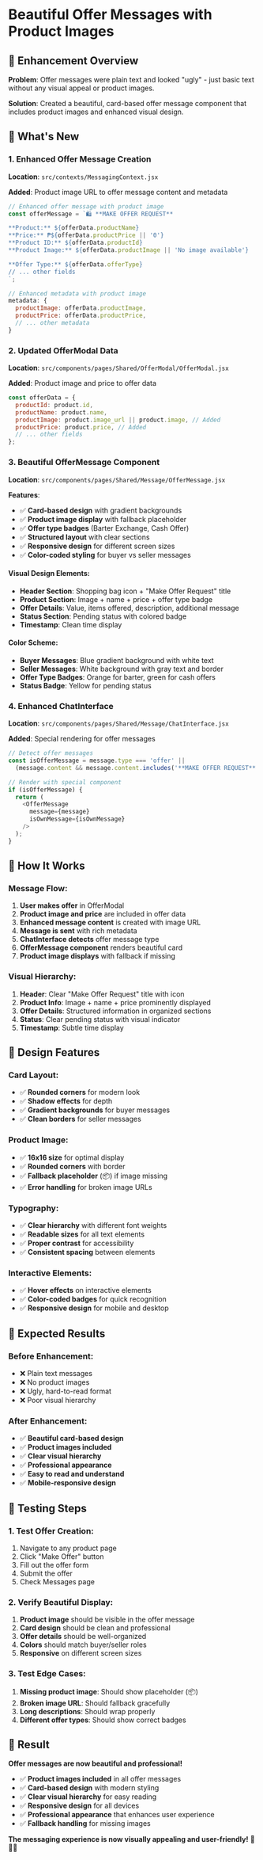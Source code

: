 # Beautiful Offer Messages with Product Images

## 🎨 Enhancement Overview

**Problem**: Offer messages were plain text and looked "ugly" - just basic text without any visual appeal or product images.

**Solution**: Created a beautiful, card-based offer message component that includes product images and enhanced visual design.

## 🚀 What's New

### **1. Enhanced Offer Message Creation**
**Location**: `src/contexts/MessagingContext.jsx`

**Added**: Product image URL to offer message content and metadata
```javascript
// Enhanced offer message with product image
const offerMessage = `🛍️ **MAKE OFFER REQUEST**

**Product:** ${offerData.productName}
**Price:** ₱${offerData.productPrice || '0'}
**Product ID:** ${offerData.productId}
**Product Image:** ${offerData.productImage || 'No image available'}

**Offer Type:** ${offerData.offerType}
// ... other fields
`;

// Enhanced metadata with product image
metadata: {
  productImage: offerData.productImage,
  productPrice: offerData.productPrice,
  // ... other metadata
}
```

### **2. Updated OfferModal Data**
**Location**: `src/components/pages/Shared/OfferModal/OfferModal.jsx`

**Added**: Product image and price to offer data
```javascript
const offerData = {
  productId: product.id,
  productName: product.name,
  productImage: product.image_url || product.image, // Added
  productPrice: product.price, // Added
  // ... other fields
};
```

### **3. Beautiful OfferMessage Component**
**Location**: `src/components/pages/Shared/Message/OfferMessage.jsx`

**Features**:
- ✅ **Card-based design** with gradient backgrounds
- ✅ **Product image display** with fallback placeholder
- ✅ **Offer type badges** (Barter Exchange, Cash Offer)
- ✅ **Structured layout** with clear sections
- ✅ **Responsive design** for different screen sizes
- ✅ **Color-coded styling** for buyer vs seller messages

#### **Visual Design Elements**:
- **Header Section**: Shopping bag icon + "Make Offer Request" title
- **Product Section**: Image + name + price + offer type badge
- **Offer Details**: Value, items offered, description, additional message
- **Status Section**: Pending status with colored badge
- **Timestamp**: Clean time display

#### **Color Scheme**:
- **Buyer Messages**: Blue gradient background with white text
- **Seller Messages**: White background with gray text and border
- **Offer Type Badges**: Orange for barter, green for cash offers
- **Status Badge**: Yellow for pending status

### **4. Enhanced ChatInterface**
**Location**: `src/components/pages/Shared/Message/ChatInterface.jsx`

**Added**: Special rendering for offer messages
```javascript
// Detect offer messages
const isOfferMessage = message.type === 'offer' || 
  (message.content && message.content.includes('**MAKE OFFER REQUEST**'));

// Render with special component
if (isOfferMessage) {
  return (
    <OfferMessage 
      message={message} 
      isOwnMessage={isOwnMessage}
    />
  );
}
```

## 🎯 How It Works

### **Message Flow**:
1. **User makes offer** in OfferModal
2. **Product image and price** are included in offer data
3. **Enhanced message content** is created with image URL
4. **Message is sent** with rich metadata
5. **ChatInterface detects** offer message type
6. **OfferMessage component** renders beautiful card
7. **Product image displays** with fallback if missing

### **Visual Hierarchy**:
1. **Header**: Clear "Make Offer Request" title with icon
2. **Product Info**: Image + name + price prominently displayed
3. **Offer Details**: Structured information in organized sections
4. **Status**: Clear pending status with visual indicator
5. **Timestamp**: Subtle time display

## 🎨 Design Features

### **Card Layout**:
- ✅ **Rounded corners** for modern look
- ✅ **Shadow effects** for depth
- ✅ **Gradient backgrounds** for buyer messages
- ✅ **Clean borders** for seller messages

### **Product Image**:
- ✅ **16x16 size** for optimal display
- ✅ **Rounded corners** with border
- ✅ **Fallback placeholder** (📦) if image missing
- ✅ **Error handling** for broken image URLs

### **Typography**:
- ✅ **Clear hierarchy** with different font weights
- ✅ **Readable sizes** for all text elements
- ✅ **Proper contrast** for accessibility
- ✅ **Consistent spacing** between elements

### **Interactive Elements**:
- ✅ **Hover effects** on interactive elements
- ✅ **Color-coded badges** for quick recognition
- ✅ **Responsive design** for mobile and desktop

## 🚀 Expected Results

### **Before Enhancement**:
- ❌ Plain text messages
- ❌ No product images
- ❌ Ugly, hard-to-read format
- ❌ Poor visual hierarchy

### **After Enhancement**:
- ✅ **Beautiful card-based design**
- ✅ **Product images included**
- ✅ **Clear visual hierarchy**
- ✅ **Professional appearance**
- ✅ **Easy to read and understand**
- ✅ **Mobile-responsive design**

## 🧪 Testing Steps

### **1. Test Offer Creation**:
1. Navigate to any product page
2. Click "Make Offer" button
3. Fill out the offer form
4. Submit the offer
5. Check Messages page

### **2. Verify Beautiful Display**:
1. **Product image** should be visible in the offer message
2. **Card design** should be clean and professional
3. **Offer details** should be well-organized
4. **Colors** should match buyer/seller roles
5. **Responsive** on different screen sizes

### **3. Test Edge Cases**:
1. **Missing product image**: Should show placeholder (📦)
2. **Broken image URL**: Should fallback gracefully
3. **Long descriptions**: Should wrap properly
4. **Different offer types**: Should show correct badges

## 🎉 Result

**Offer messages are now beautiful and professional!**

- ✅ **Product images included** in all offer messages
- ✅ **Card-based design** with modern styling
- ✅ **Clear visual hierarchy** for easy reading
- ✅ **Responsive design** for all devices
- ✅ **Professional appearance** that enhances user experience
- ✅ **Fallback handling** for missing images

**The messaging experience is now visually appealing and user-friendly!** 💬✨🎨

